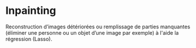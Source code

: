 # Inpainting

Reconstruction d’images détériorées ou remplissage de parties manquantes (éliminer une personne ou un objet d’une image par exemple) à l'aide la régression (Lasso).
